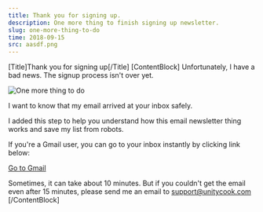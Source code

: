 ```yaml
---
title: Thank you for signing up. 
description: One more thing to finish signing up newsletter. 
slug: one-more-thing-to-do
time: 2018-09-15
src: aasdf.png
---
```

[Title]Thank you for signing up[/Title]
[ContentBlock]
Unfortunately, I have a bad news. The signup process isn't over yet. 

![One more thing to do](/img/youre-here.png)

I want to know that my email arrived at your inbox safely. 

I added this step to help you understand how this email newsletter thing works and save my list from robots. 

If you're a Gmail user, you can go to your inbox instantly by clicking link below: 

[Go to Gmail](https://gmail.com)

Sometimes, it can take about 10 minutes. But if you couldn't get the email even after 15 minutes, please send me an email to support@unitycook.com
[/ContentBlock]